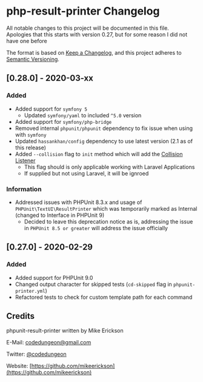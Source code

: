 # php-result-printer Changelog

All notable changes to this project will be documented in this file.  
Apologies that this starts with version 0.27, but for some reason I did not have one before

The format is based on [Keep a Changelog](https://keepachangelog.com/en/1.0.0/),
and this project adheres to [Semantic Versioning](https://semver.org/spec/v2.0.0.html).

## [0.28.0] - 2020-03-xx

### Added

- Added support for `symfony 5`
    * Updated `symfony/yaml` to included `^5.0` version
- Added support for `symfony/php-bridge`
- Removed internal `phpunit/phpunit` dependency to fix issue when using with `symfony`
- Updated `hassankhan/config` dependency to use latest version (2.1 as of this release)
- Added `--collision` flag to `init` method which will add the [Collision Listener](https://laravel-news.com/using-the-collision-phpunit-listener-with-laravel)
    * This flag should is only applicable working with Laravel Applications
    * If supplied but not using Laravel, it will be ignroed

### Information

- Addressed issues with PHPUnit 8.3.x and usage of `PHPUnit\TextUI\ResultPrinter` which was temporarily marked as Internal (changed to Interface in PHPUnit 9)
    * Decided to leave this deprecation notice as is, addressing the issue in `PHPUnit 8.5 or greater` will address the issue officially

## [0.27.0] - 2020-02-29

### Added

-   Added support for PHPUnit 9.0
-   Changed output character for skipped tests (`cd-skipped` flag in `phpunit-printer.yml`)
-   Refactored tests to check for custom template path for each command

## Credits

phpunit-result-printer written by Mike Erickson

E-Mail: [codedungeon@gmail.com](mailto:codedungeon@gmail.com)

Twitter: [@codedungeon](http://twitter.com/codedungeon)

Website: [https://github.com/mikeerickson](https://github.com/mikeerickson)

